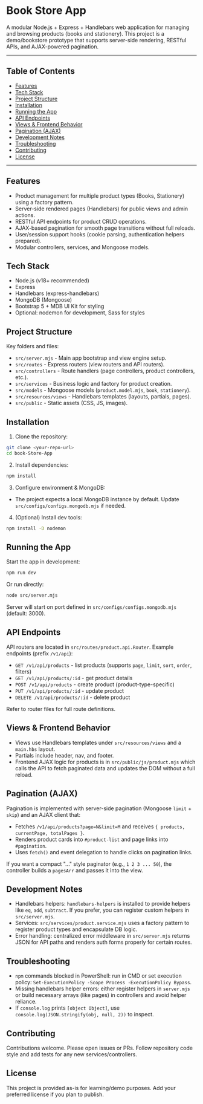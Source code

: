 # Book Store App

A modular Node.js + Express + Handlebars web application for managing and browsing products (books and stationery). This project is a demo/bookstore prototype that supports server-side rendering, RESTful APIs, and AJAX-powered pagination.

---

## Table of Contents

- [Features](#features)
- [Tech Stack](#tech-stack)
- [Project Structure](#project-structure)
- [Installation](#installation)
- [Running the App](#running-the-app)
- [API Endpoints](#api-endpoints)
- [Views & Frontend Behavior](#views--frontend-behavior)
- [Pagination (AJAX)](#pagination-ajax)
- [Development Notes](#development-notes)
- [Troubleshooting](#troubleshooting)
- [Contributing](#contributing)
- [License](#license)

---

## Features

- Product management for multiple product types (Books, Stationery) using a factory pattern.
- Server-side rendered pages (Handlebars) for public views and admin actions.
- RESTful API endpoints for product CRUD operations.
- AJAX-based pagination for smooth page transitions without full reloads.
- User/session support hooks (cookie parsing, authentication helpers prepared).
- Modular controllers, services, and Mongoose models.

## Tech Stack

- Node.js (v18+ recommended)
- Express
- Handlebars (express-handlebars)
- MongoDB (Mongoose)
- Bootstrap 5 + MDB UI Kit for styling
- Optional: nodemon for development, Sass for styles

## Project Structure

Key folders and files:

- `src/server.mjs` - Main app bootstrap and view engine setup.
- `src/routes` - Express routers (view routers and API routers).
- `src/controllers` - Route handlers (page controllers, product controllers, etc.).
- `src/services` - Business logic and factory for product creation.
- `src/models` - Mongoose models (`product.model.mjs`, `book`, `stationery`).
- `src/resources/views` - Handlebars templates (layouts, partials, pages).
- `src/public` - Static assets (CSS, JS, images).

## Installation

1. Clone the repository:

```bash
git clone <your-repo-url>
cd book-Store-App
```

2. Install dependencies:

```bash
npm install
```

3. Configure environment & MongoDB:

- The project expects a local MongoDB instance by default. Update `src/configs/configs.mongodb.mjs` if needed.

4. (Optional) Install dev tools:

```bash
npm install -D nodemon
```

## Running the App

Start the app in development:

```bash
npm run dev
```

Or run directly:

```bash
node src/server.mjs
```

Server will start on port defined in `src/configs/configs.mongodb.mjs` (default: 3000).

## API Endpoints

API routers are located in `src/routes/product.api.Router`. Example endpoints (prefix `/v1/api`):

- `GET /v1/api/products` - list products (supports `page`, `limit`, `sort`, `order`, filters)
- `GET /v1/api/products/:id` - get product details
- `POST /v1/api/products` - create product (product-type-specific)
- `PUT /v1/api/products/:id` - update product
- `DELETE /v1/api/products/:id` - delete product

Refer to router files for full route definitions.

## Views & Frontend Behavior

- Views use Handlebars templates under `src/resources/views` and a `main.hbs` layout.
- Partials include header, nav, and footer.
- Frontend AJAX logic for products is in `src/public/js/product.mjs` which calls the API to fetch paginated data and updates the DOM without a full reload.

## Pagination (AJAX)

Pagination is implemented with server-side pagination (Mongoose `limit` + `skip`) and an AJAX client that:

- Fetches `/v1/api/products?page=N&limit=M` and receives `{ products, currentPage, totalPages }`.
- Renders product cards into `#product-list` and page links into `#pagination`.
- Uses `fetch()` and event delegation to handle clicks on pagination links.

If you want a compact "..." style paginator (e.g., `1 2 3 ... 50`), the controller builds a `pagesArr` and passes it into the view.

## Development Notes

- Handlebars helpers: `handlebars-helpers` is installed to provide helpers like `eq`, `add`, `subtract`. If you prefer, you can register custom helpers in `src/server.mjs`.
- Services: `src/services/product.service.mjs` uses a factory pattern to register product types and encapsulate DB logic.
- Error handling: centralized error middleware in `src/server.mjs` returns JSON for API paths and renders auth forms properly for certain routes.

## Troubleshooting

- `npm` commands blocked in PowerShell: run in CMD or set execution policy: `Set-ExecutionPolicy -Scope Process -ExecutionPolicy Bypass`.
- Missing handlebars helper errors: either register helpers in `server.mjs` or build necessary arrays (like pages) in controllers and avoid helper reliance.
- If `console.log` prints `[object Object]`, use `console.log(JSON.stringify(obj, null, 2))` to inspect.

## Contributing

Contributions welcome. Please open issues or PRs. Follow repository code style and add tests for any new services/controllers.

## License

This project is provided as-is for learning/demo purposes. Add your preferred license if you plan to publish.
